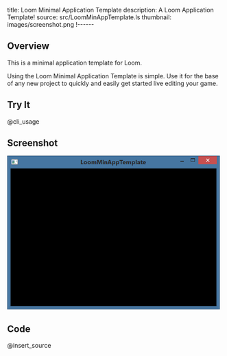 title: Loom Minimal Application Template
description: A Loom Application Template!
source: src/LoomMinAppTemplate.ls
thumbnail: images/screenshot.png
!------

## Overview

This is a minimal application template for Loom. 

Using the Loom Minimal Application Template is simple. Use it for the base of any new project to quickly and easily get started live editing your game.

## Try It
@cli_usage

## Screenshot
![LoomMinimalApplicationTemplate Screenshot](images/screenshot.png)

## Code
@insert_source